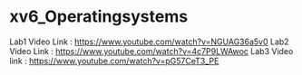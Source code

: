 # xv6_Operatingsystems
Lab1 Video Link : https://www.youtube.com/watch?v=NGUAG36a5v0
Lab2 Video Link : https://www.youtube.com/watch?v=4c7P9LWAwoc
Lab3 Video link : https://www.youtube.com/watch?v=pG57CeT3_PE
